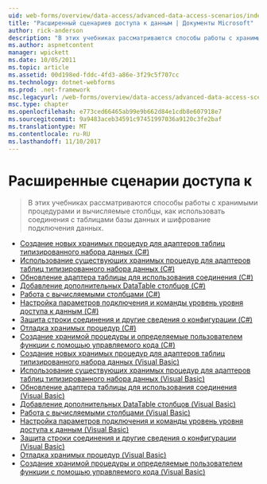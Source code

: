 ```yaml
---
uid: web-forms/overview/data-access/advanced-data-access-scenarios/index
title: "Расширенный сценариев доступа к данным | Документы Microsoft"
author: rick-anderson
description: "В этих учебниках рассматриваются способы работы с хранимыми процедурами и вычисляемые столбцы, способ использования соединения с таблицами базы данных и шифрование данных сведений о соединении..."
ms.author: aspnetcontent
manager: wpickett
ms.date: 10/05/2011
ms.topic: article
ms.assetid: 00d198ed-fddc-4fd3-a86e-3f29c5f707cc
ms.technology: dotnet-webforms
ms.prod: .net-framework
msc.legacyurl: /web-forms/overview/data-access/advanced-data-access-scenarios
msc.type: chapter
ms.openlocfilehash: e773ced66465ab99e9b662d84e1cdb8e607918e7
ms.sourcegitcommit: 9a9483aceb34591c97451997036a9120c3fe2baf
ms.translationtype: MT
ms.contentlocale: ru-RU
ms.lasthandoff: 11/10/2017
---
```

<a name="advanced-data-access-scenarios"></a>Расширенные сценарии доступа к
====================
> В этих учебниках рассматриваются способы работы с хранимыми процедурами и вычисляемые столбцы, как использовать соединения с таблицами базы данных и шифрование подключения данных.


- [Создание новых хранимых процедур для адаптеров таблиц типизированного набора данных (C#)](creating-new-stored-procedures-for-the-typed-dataset-s-tableadapters-cs.md)
- [Использование существующих хранимых процедур для адаптеров таблиц типизированного набора данных (C#)](using-existing-stored-procedures-for-the-typed-dataset-s-tableadapters-cs.md)
- [Обновление адаптера таблицы для использования соединения (C#)](updating-the-tableadapter-to-use-joins-cs.md)
- [Добавление дополнительных DataTable столбцов (C#)](adding-additional-datatable-columns-cs.md)
- [Работа с вычисляемыми столбцами (C#)](working-with-computed-columns-cs.md)
- [Настройка параметров подключения и команды уровень уровня доступа к данным (C#)](configuring-the-data-access-layer-s-connection-and-command-level-settings-cs.md)
- [Защита строки соединения и другие сведения о конфигурации (C#)](protecting-connection-strings-and-other-configuration-information-cs.md)
- [Отладка хранимых процедур (C#)](debugging-stored-procedures-cs.md)
- [Создание хранимой процедуры и определяемые пользователем функции с помощью управляемого кода (C#)](creating-stored-procedures-and-user-defined-functions-with-managed-code-cs.md)
- [Создание новых хранимых процедур для адаптеров таблиц типизированного набора данных (Visual Basic)](creating-new-stored-procedures-for-the-typed-dataset-s-tableadapters-vb.md)
- [Использование существующих хранимых процедур для адаптеров таблиц типизированного набора данных (Visual Basic)](using-existing-stored-procedures-for-the-typed-dataset-s-tableadapters-vb.md)
- [Обновление адаптера таблицы для использования соединения (Visual Basic)](updating-the-tableadapter-to-use-joins-vb.md)
- [Добавление дополнительных DataTable столбцов (Visual Basic)](adding-additional-datatable-columns-vb.md)
- [Работа с вычисляемыми столбцами (Visual Basic)](working-with-computed-columns-vb.md)
- [Настройка параметров подключения и команды уровень уровня доступа к данным (Visual Basic)](configuring-the-data-access-layer-s-connection-and-command-level-settings-vb.md)
- [Защита строки соединения и другие сведения о конфигурации (Visual Basic)](protecting-connection-strings-and-other-configuration-information-vb.md)
- [Отладка хранимых процедур (Visual Basic)](debugging-stored-procedures-vb.md)
- [Создание хранимой процедуры и определяемые пользователем функции с помощью управляемого кода (Visual Basic)](creating-stored-procedures-and-user-defined-functions-with-managed-code-vb.md)
